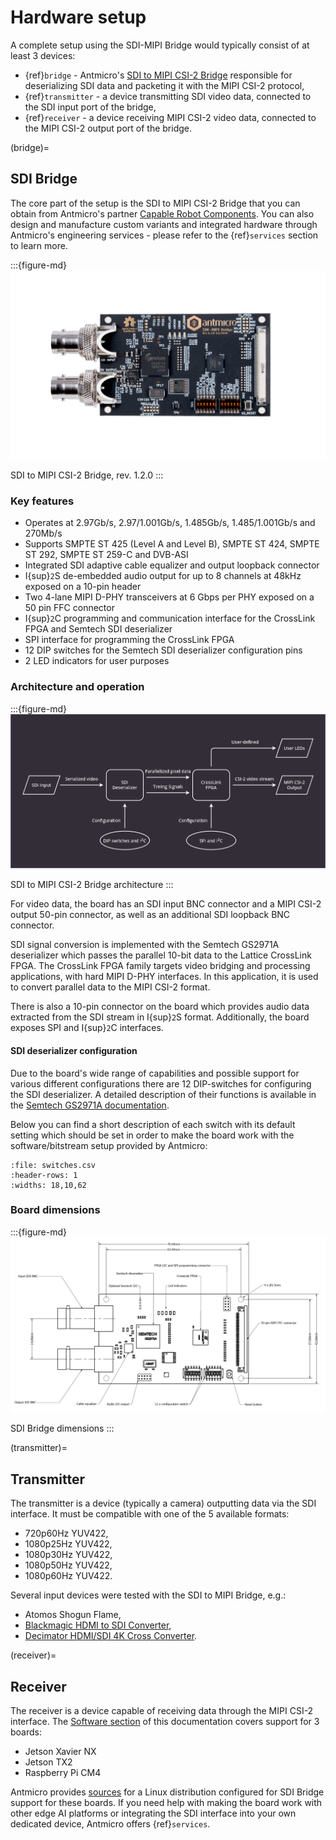 # Hardware setup

A complete setup using the SDI-MIPI Bridge would typically consist of at least 3 devices:

- {ref}`bridge` - Antmicro's [SDI to MIPI CSI-2 Bridge](https://github.com/antmicro/sdi-mipi-bridge) responsible for deserializing SDI data and packeting it with the MIPI CSI-2 protocol,
- {ref}`transmitter` - a device transmitting SDI video data, connected to the SDI input port of the bridge,
- {ref}`receiver` - a device receiving MIPI CSI-2 video data, connected to the MIPI CSI-2 output port of the bridge.

(bridge)=
## SDI Bridge

The core part of the setup is the SDI to MIPI CSI-2 Bridge that you can obtain from Antmicro's partner [Capable Robot Components](https://capablerobot.com/products/sdi-mipi-bridge/).
You can also design and manufacture custom variants and integrated hardware through Antmicro's engineering services - please refer to the {ref}`services` section to learn more.

:::{figure-md}
![SDI MIPI Bridge](img/sdi-mipi-bridge.jpg)

SDI to MIPI CSI-2 Bridge, rev. 1.2.0
:::

### Key features

* Operates at 2.97Gb/s, 2.97/1.001Gb/s, 1.485Gb/s, 1.485/1.001Gb/s and 270Mb/s
* Supports SMPTE ST 425 (Level A and Level B), SMPTE ST 424, SMPTE ST 292, SMPTE ST 259-C and DVB-ASI
* Integrated SDI adaptive cable equalizer and output loopback connector
* I{sup}`2`S de-embedded audio output for up to 8 channels at 48kHz exposed on a 10-pin header
* Two 4-lane MIPI D-PHY transceivers at 6 Gbps per PHY exposed on a 50 pin FFC connector
* I{sup}`2`C programming and communication interface for the CrossLink FPGA and Semtech SDI deserializer
* SPI interface for programming the CrossLink FPGA
* 12 DIP switches for the Semtech SDI deserializer configuration pins
* 2 LED indicators for user purposes

### Architecture and operation

:::{figure-md}
![SDI-MIPI Bridge architecture](img/SDI_block_general.png)

SDI to MIPI CSI-2 Bridge architecture
:::

For video data, the board has an SDI input BNC connector and a MIPI CSI-2 output 50-pin connector, as well as an additional SDI loopback BNC connector.

SDI signal conversion is implemented with the Semtech GS2971A deserializer which passes the parallel 10-bit data to the Lattice CrossLink FPGA.
The CrossLink FPGA family targets video bridging and processing applications, with hard MIPI D-PHY interfaces. In this application, it is used to convert parallel data to the MIPI CSI-2 format.

There is also a 10-pin connector on the board which provides audio data extracted from the SDI stream in I{sup}`2`S format.
Additionally, the board exposes SPI and I{sup}`2`C interfaces.

#### SDI deserializer configuration

Due to the board's wide range of capabilities and possible support for various different configurations there are 12 DIP-switches for configuring the SDI deserializer.
A detailed description of their functions is available in the [Semtech GS2971A documentation](https://semtech.my.salesforce.com/sfc/p/#E0000000JelG/a/44000000MD3i/kpmMkrmUWgHlbCOwdLzVohMm1SDPoVH85guEGK.KXTc).

Below you can find a short description of each switch with its default setting which should be set in order to make the board work with the software/bitstream setup provided by Antmicro:

```{csv-table}
:file: switches.csv
:header-rows: 1
:widths: 18,10,62
```

### Board dimensions

:::{figure-md}
![SDI Bridge dimensions](img/SDI_dimensions.png)

SDI Bridge dimensions
:::

(transmitter)=
## Transmitter

The transmitter is a device (typically a camera) outputting data via the SDI interface.
It must be compatible with one of the 5 available formats:

- 720p60Hz YUV422,
- 1080p25Hz YUV422,
- 1080p30Hz YUV422,
- 1080p50Hz YUV422,
- 1080p60Hz YUV422.

Several input devices were tested with the SDI to MIPI Bridge, e.g.:

- Atomos Shogun Flame,
- [Blackmagic HDMI to SDI Converter](https://www.blackmagicdesign.com/products/microconverters),
- [Decimator HDMI/SDI 4K Cross Converter](http://decimator.com/Products/MiniConverters/12G-CROSS/12G-CROSS.html).

(receiver)=
## Receiver

The receiver is a device capable of receiving data through the MIPI CSI-2 interface.
The [Software section](software.md) of this documentation covers support for 3 boards:

* Jetson Xavier NX
* Jetson TX2
* Raspberry Pi CM4

Antmicro provides [sources](https://github.com/antmicro/sdi-mipi-bridge-linux) for a Linux distribution configured for SDI Bridge support for these boards.
If you need help with making the board work with other edge AI platforms or integrating the SDI interface into your own dedicated device, Antmicro offers {ref}`services`.
